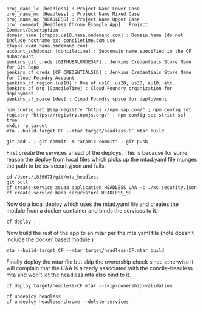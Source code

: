 ```
proj_name_lc [headless] : Project Name Lower Case
proj_name_mc [Headless] : Project Name Mixed Case
proj_name_uc [HEADLESS] : Project Name Upper Case
proj_comment [Headless Chrome Example App] : Project Comment/Description
domain_name [cfapps.us10.hana.ondemand.com] : Domain Name (do not include hostname ex: conciletime.com use cfapps.xx##.hana.ondemand.com)
account_subdomain [conciletime] : Subdomain name specified in the CF subaccount
jenkins_git_creds [GITHUBALUNDESAP] : Jenkins Credentials Store Name for Git Repo
jenkins_cf_creds [CF_CREDENTIALSID] : Jenkins Credentials Store Name for Cloud Foundry Account
jenkins_cf_region [us10] : One of us10, us20, us30, eu10, etc.
jenkins_cf_org [ConcileTime] : Cloud Foundry organization for deployment
jenkins_cf_space [dev] : Cloud Foundry space for deployment
```
```
npm config set @sap:registry "https://npm.sap.com/" ; npm config set registry "https://registry.npmjs.org/" ; npm config set strict-ssl true
mkdir -p target
mta --build-target CF --mtar target/headless-CF.mtar build
```

```
git add . ; git commit -m "atomic commit" ; git push
```


First create the services ahead of the deploys.
This is because for some reason the deploy from local files which picks up the mtad.yaml file munges the path to be xs-securityjson and fails.
```
cd /Users/i830671/git/mta_headless
git pull
cf create-service xsuaa application HEADLESS_UAA -c ./xs-security.json
cf create-service hana securestore HEADLESS_SS
```

Now do a local deploy which uses the mtad.yaml file and creates the module from a docker container and binds the services to it.
```
cf deploy .
```

Now build the rest of the app to an mtar per the mta.yaml file (note doesn't include the docker based module.)
```
mta --build-target CF --mtar target/headless-CF.mtar build
```

Finally deploy the mtar file but skip the ownership check since otherwise it will complain that the UAA is already associated with the concile-headless mta and won't let the headless mta also bind to it.
```
cf deploy target/headless-CF.mtar --skip-ownership-validation
```

```
cf undeploy headless
cf undeploy headless-chrome --delete-services
```
